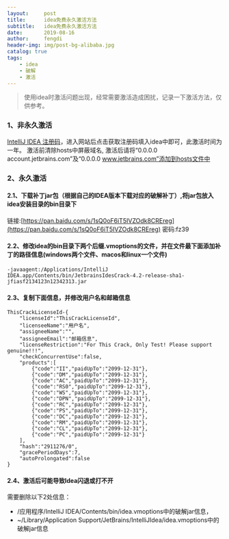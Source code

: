 ```yaml
---
layout:     post
title:      idea免费永久激活方法
subtitle:   idea免费永久激活方法
date:       2019-08-16
author:     fengdi
header-img: img/post-bg-alibaba.jpg
catalog: true
tags:
    - idea
    - 破解
    - 激活
---
```


>使用idea时激活问题出现，经常需要激活造成困扰，记录一下激活方法，仅供参考。

### 1、非永久激活
[IntelliJ IDEA 注册码](http://idea.lanyus.com/)，进入网站后点击获取注册码填入idea中即可，此激活时间为一年。
激活前清除hosts中屏蔽域名, 激活后请将“0.0.0.0 account.jetbrains.com”及“0.0.0.0 www.jetbrains.com”添加到hosts文件中

### 2、永久激活
#### 2.1、下载补丁jar包（根据自己的IDEA版本下载对应的破解补丁）,将jar包放入idea安装目录的bin目录下
链接:[https://pan.baidu.com/s/1sQ0oF6iT5IVZOdk8CREreg](https://pan.baidu.com/s/1sQ0oF6iT5IVZOdk8CREreg)  密码:fz39

#### 2.2、修改idea的bin目录下两个后缀.vmoptions的文件，并在文件最下面添加补丁的路径信息(windows两个文件、macos和linux一个文件)
```$xslt
-javaagent:/Applications/IntelliJ IDEA.app/Contents/bin/JetbrainsIdesCrack-4.2-release-sha1-jfiasf2134123n12342313.jar
```

#### 2.3、复制下面信息，并修改用户名和邮箱信息
```$xslt
ThisCrackLicenseId-{
    "licenseId":"ThisCrackLicenseId",
    "licenseeName":"用户名",
    "assigneeName":"",
    "assigneeEmail":"邮箱信息",
    "licenseRestriction":"For This Crack, Only Test! Please support genuine!!!",
    "checkConcurrentUse":false,
    "products":[
        {"code":"II","paidUpTo":"2099-12-31"},
        {"code":"DM","paidUpTo":"2099-12-31"},
        {"code":"AC","paidUpTo":"2099-12-31"},
        {"code":"RS0","paidUpTo":"2099-12-31"},
        {"code":"WS","paidUpTo":"2099-12-31"},
        {"code":"DPN","paidUpTo":"2099-12-31"},
        {"code":"RC","paidUpTo":"2099-12-31"},
        {"code":"PS","paidUpTo":"2099-12-31"},
        {"code":"DC","paidUpTo":"2099-12-31"},
        {"code":"RM","paidUpTo":"2099-12-31"},
        {"code":"CL","paidUpTo":"2099-12-31"},
        {"code":"PC","paidUpTo":"2099-12-31"}
    ],
    "hash":"2911276/0",
    "gracePeriodDays":7,
    "autoProlongated":false
}
```

#### 2.4、激活后可能导致Idea闪退或打不开
需要删除以下2处信息：
- /应用程序/IntelliJ IDEA/Contents/bin/idea.vmoptions中的破解jar信息，
- ~/Library/Application Support/JetBrains/IntelliJIdea/idea.vmoptions中的破解jar信息


